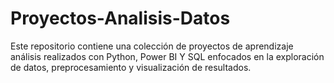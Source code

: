# Proyectos-Analisis-Datos
Este repositorio contiene una colección de proyectos de aprendizaje análisis realizados con Python, Power BI Y SQL  enfocados en la exploración de datos, preprocesamiento y visualización de resultados.
